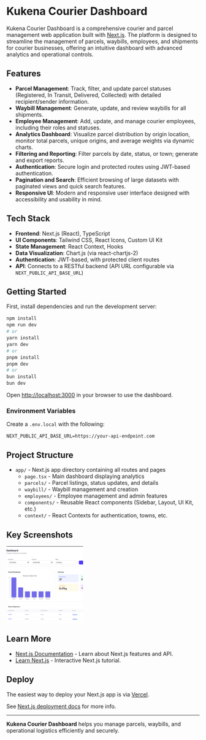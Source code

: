 # Kukena Courier Dashboard

Kukena Courier Dashboard is a comprehensive courier and parcel management web application built with [Next.js](https://nextjs.org). The platform is designed to streamline the management of parcels, waybills, employees, and shipments for courier businesses, offering an intuitive dashboard with advanced analytics and operational controls.

## Features

- **Parcel Management**: Track, filter, and update parcel statuses (Registered, In Transit, Delivered, Collected) with detailed recipient/sender information.
- **Waybill Management**: Generate, update, and review waybills for all shipments.
- **Employee Management**: Add, update, and manage courier employees, including their roles and statuses.
- **Analytics Dashboard**: Visualize parcel distribution by origin location, monitor total parcels, unique origins, and average weights via dynamic charts.
- **Filtering and Reporting**: Filter parcels by date, status, or town; generate and export reports.
- **Authentication**: Secure login and protected routes using JWT-based authentication.
- **Pagination and Search**: Efficient browsing of large datasets with paginated views and quick search features.
- **Responsive UI**: Modern and responsive user interface designed with accessibility and usability in mind.

## Tech Stack

- **Frontend**: Next.js (React), TypeScript
- **UI Components**: Tailwind CSS, React Icons, Custom UI Kit
- **State Management**: React Context, Hooks
- **Data Visualization**: Chart.js (via react-chartjs-2)
- **Authentication**: JWT-based, with protected client routes
- **API**: Connects to a RESTful backend (API URL configurable via `NEXT_PUBLIC_API_BASE_URL`)

## Getting Started

First, install dependencies and run the development server:

```bash
npm install
npm run dev
# or
yarn install
yarn dev
# or
pnpm install
pnpm dev
# or
bun install
bun dev
```

Open [http://localhost:3000](http://localhost:3000) in your browser to use the dashboard.

### Environment Variables

Create a `.env.local` with the following:
```
NEXT_PUBLIC_API_BASE_URL=https://your-api-endpoint.com
```

## Project Structure

- `app/` - Next.js app directory containing all routes and pages
  - `page.tsx` - Main dashboard displaying analytics
  - `parcels/` - Parcel listings, status updates, and details
  - `waybill/` - Waybill management and creation
  - `employees/` - Employee management and admin features
  - `components/` - Reusable React components (Sidebar, Layout, UI Kit, etc.)
  - `context/` - React Contexts for authentication, towns, etc.

## Key Screenshots

<div style="display: flex; flex-wrap: wrap; gap: 16px;">
  <img src="image.png" style="width: 200px; height: 200px; object-fit: cover;" />

</div>

## Learn More

- [Next.js Documentation](https://nextjs.org/docs) - Learn about Next.js features and API.
- [Learn Next.js](https://nextjs.org/learn) - Interactive Next.js tutorial.

## Deploy

The easiest way to deploy your Next.js app is via [Vercel](https://vercel.com/new?utm_medium=default-template&filter=next.js&utm_source=create-next-app&utm_campaign=create-next-app-readme).

See [Next.js deployment docs](https://nextjs.org/docs/app/building-your-application/deploying) for more info.

---

**Kukena Courier Dashboard** helps you manage parcels, waybills, and operational logistics efficiently and securely.
